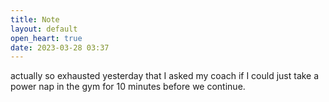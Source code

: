 ```yaml
---
title: Note
layout: default
open_heart: true
date: 2023-03-28 03:37
---
```


actually so exhausted yesterday that I asked my coach if I could just take a power nap in the gym for 10 minutes before we continue.
